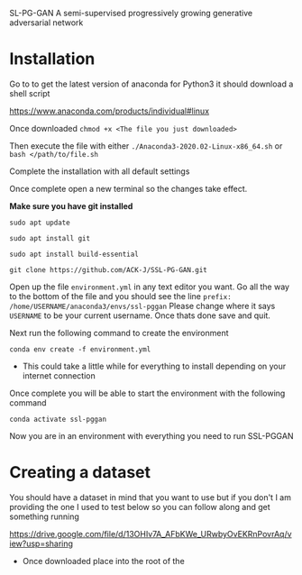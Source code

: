SL-PG-GAN
A semi-supervised progressively growing generative adversarial network 


# Installation 
Go to to get the latest version of anaconda for Python3 
it should download a shell script

https://www.anaconda.com/products/individual#linux

Once downloaded `chmod +x <The file you just downloaded>`

Then execute the file with either `./Anaconda3-2020.02-Linux-x86_64.sh` or `bash </path/to/file.sh`

Complete the installation with all default settings 

Once complete open a new terminal so the changes take effect. 

**Make sure you have git installed**

`sudo apt update`

`sudo apt install git`

`sudo apt install build-essential`

`git clone https://github.com/ACK-J/SSL-PG-GAN.git`

Open up the file `environment.yml` in any text editor you want. Go all the way to the bottom of the file and you should 
see the line `prefix: /home/USERNAME/anaconda3/envs/ssl-pggan` Please change where it
says `USERNAME` to be your current username. Once thats done save and quit.

Next run the following command to create the environment

`conda env create -f environment.yml`
- This could take a little while for everything to install depending on your internet connection

Once complete you will be able to start the environment with the following command

`conda activate ssl-pggan` 

Now you are in an environment with everything you need to run SSL-PGGAN

# Creating a dataset

You should have a dataset in mind that you want to use but if you don't I am providing the one I used to test
below so you can follow along and get something running 

https://drive.google.com/file/d/13OHIv7A_AFbKWe_URwbyOvEKRnPovrAq/view?usp=sharing

- Once downloaded place into the root of the 

